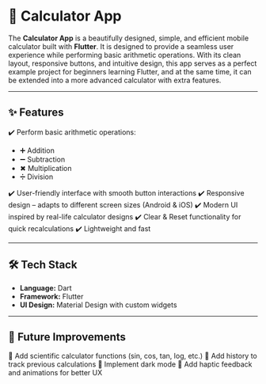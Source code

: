 

# 📱 Calculator App

The **Calculator App** is a beautifully designed, simple, and efficient mobile calculator built with **Flutter**.
It is designed to provide a seamless user experience while performing basic arithmetic operations. With its clean layout, responsive buttons, and intuitive design, this app serves as a perfect example project for beginners learning Flutter, and at the same time, it can be extended into a more advanced calculator with extra features.

---

## ✨ Features

✔️ Perform basic arithmetic operations:

* ➕ Addition
* ➖ Subtraction
* ✖ Multiplication
* ➗ Division

✔️ User-friendly interface with smooth button interactions
✔️ Responsive design – adapts to different screen sizes (Android & iOS)
✔️ Modern UI inspired by real-life calculator designs
✔️ Clear & Reset functionality for quick recalculations
✔️ Lightweight and fast

---

## 🛠️ Tech Stack

* **Language:** Dart
* **Framework:** Flutter
* **UI Design:** Material Design with custom widgets

---


## 🎯 Future Improvements

🔹 Add scientific calculator functions (sin, cos, tan, log, etc.)
🔹 Add history to track previous calculations
🔹 Implement dark mode
🔹 Add haptic feedback and animations for better UX


